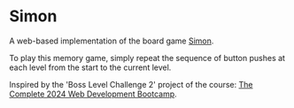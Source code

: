 # Simon

A web-based implementation of the board game [Simon](https://boardgamegeek.com/boardgame/5749/simon).

To play this memory game, simply repeat the sequence of button pushes at each level from the start to the current level.

Inspired by the 'Boss Level Challenge 2' project of the course: [The Complete 2024 Web Development Bootcamp](https://www.udemy.com/course/the-complete-web-development-bootcamp/).
